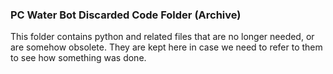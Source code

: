 ### PC Water Bot Discarded Code Folder (Archive)

This folder contains python and related files that are no longer needed, or are somehow obsolete.  They are kept here in case we need to refer to them to see how something was done.